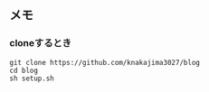 ## メモ  
### cloneするとき  
`git clone https://github.com/knakajima3027/blog`  
`cd blog`  
`sh setup.sh`  
